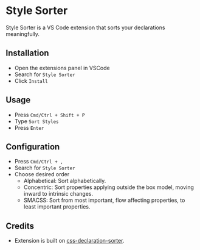 # Style Sorter

Style Sorter is a VS Code extension that sorts your declarations meaningfully.

## Installation

- Open the extensions panel in VSCode
- Search for `Style Sorter`
- Click `Install`

## Usage

- Press `Cmd/Ctrl + Shift + P`
- Type `Sort Styles`
- Press `Enter`

## Configuration

- Press `Cmd/Ctrl + ,`
- Search for `Style Sorter`
- Choose desired order
  - Alphabetical: Sort alphabetically.
  - Concentric: Sort properties applying outside the box model, moving inward to intrinsic changes.
  - SMACSS: Sort from most important, flow affecting properties, to least important properties.

## Credits

- Extension is built on [css-declaration-sorter](https://github.com/Siilwyn/css-declaration-sorter/).

